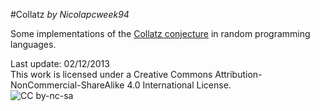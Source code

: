 #Collatz
*by Nicolapcweek94*

Some implementations of the [Collatz conjecture](https://en.wikipedia.org/wiki/Collatz_conjecture) in random programming languages.

Last update: 02/12/2013    
This work is licensed under a Creative Commons Attribution-NonCommercial-ShareAlike 4.0 International License.      
![CC by-nc-sa](http://i.creativecommons.org/l/by-nc-sa/4.0/80x15.png)
